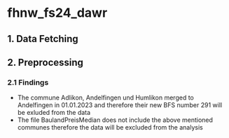 # fhnw_fs24_dawr


## 1. Data Fetching

## 2. Preprocessing

### 2.1 Findings

- The commune Adlikon, Andelfingen und Humlikon merged to Andelfingen in 01.01.2023 and therefore their new BFS number 291 will be exluded from the data
- The file BaulandPreisMedian does not include the above mentioned communes therefore the data will be excluded from the analysis
